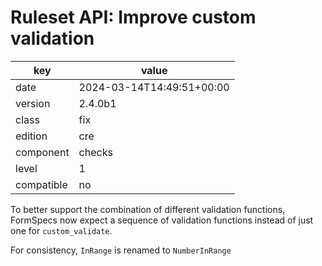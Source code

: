 [//]: # (werk v2)
# Ruleset API: Improve custom validation

key        | value
---------- | ---
date       | 2024-03-14T14:49:51+00:00
version    | 2.4.0b1
class      | fix
edition    | cre
component  | checks
level      | 1
compatible | no

To better support the combination of different validation functions, FormSpecs now expect a sequence of validation functions instead of just one for `custom_validate`.

For consistency, `InRange` is renamed to `NumberInRange`
